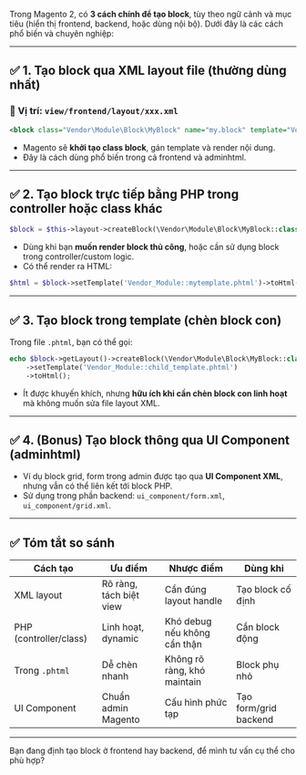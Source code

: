 Trong Magento 2, có **3 cách chính để tạo block**, tùy theo ngữ cảnh và mục tiêu (hiển thị frontend, backend, hoặc dùng nội bộ). Dưới đây là các cách phổ biến và chuyên nghiệp:

---

## ✅ 1. **Tạo block qua XML layout file** (thường dùng nhất)

### 📁 Vị trí: `view/frontend/layout/xxx.xml`

```xml
<block class="Vendor\Module\Block\MyBlock" name="my.block" template="Vendor_Module::mytemplate.phtml" />
```

* Magento sẽ **khởi tạo class block**, gán template và render nội dung.
* Đây là cách dùng phổ biến trong cả frontend và adminhtml.

---

## ✅ 2. **Tạo block trực tiếp bằng PHP trong controller hoặc class khác**

```php
$block = $this->layout->createBlock(\Vendor\Module\Block\MyBlock::class);
```

* Dùng khi bạn **muốn render block thủ công**, hoặc cần sử dụng block trong controller/custom logic.
* Có thể render ra HTML:

```php
$html = $block->setTemplate('Vendor_Module::mytemplate.phtml')->toHtml();
```

---

## ✅ 3. **Tạo block trong template (chèn block con)**

Trong file `.phtml`, bạn có thể gọi:

```php
echo $block->getLayout()->createBlock(\Vendor\Module\Block\MyBlock::class)
    ->setTemplate('Vendor_Module::child_template.phtml')
    ->toHtml();
```

* Ít được khuyến khích, nhưng **hữu ích khi cần chèn block con linh hoạt** mà không muốn sửa file layout XML.

---

## ✅ 4. (Bonus) **Tạo block thông qua UI Component (adminhtml)**

* Ví dụ block grid, form trong admin được tạo qua **UI Component XML**, nhưng vẫn có thể liên kết tới block PHP.
* Sử dụng trong phần backend: `ui_component/form.xml`, `ui_component/grid.xml`.

---

## ✅ Tóm tắt so sánh

| Cách tạo               | Ưu điểm                 | Nhược điểm                   | Dùng khi              |
| ---------------------- | ----------------------- | ---------------------------- | --------------------- |
| XML layout             | Rõ ràng, tách biệt view | Cần đúng layout handle       | Tạo block cố định     |
| PHP (controller/class) | Linh hoạt, dynamic      | Khó debug nếu không cẩn thận | Cần block động        |
| Trong `.phtml`         | Dễ chèn nhanh           | Không rõ ràng, khó maintain  | Block phụ nhỏ         |
| UI Component           | Chuẩn admin Magento     | Cấu hình phức tạp            | Tạo form/grid backend |

---

Bạn đang định tạo block ở frontend hay backend, để mình tư vấn cụ thể cho phù hợp?
